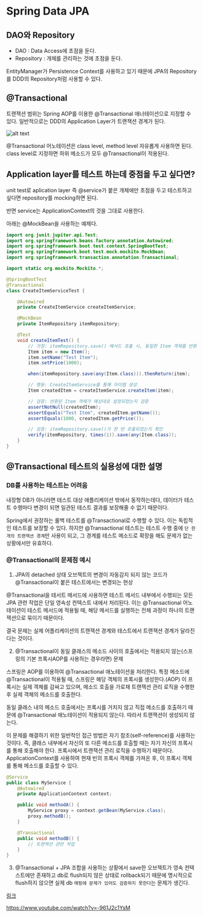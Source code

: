 # Spring Data JPA

## DAO와 Repository

- DAO : Data Access에 초점을 둔다.
- Repository : 개체를 관리하는 것에 초점을 둔다.

EntityManager가 Persistence Context를 사용하고 있기 때문에 JPA의 Repository를 DDD의 Repository처럼 사용할 수 있다.

## @Transactional

트랜잭션 범위는 Spring AOP를 이용한 @Transactional 애너테이션으로 지정할 수 있다. 일반적으로는 DDD의 Application Layer가 트랜잭션 경계가 된다.

![alt text](https://wikibook.co.kr/images/readit/20141002/figure4-1.png)

@Transactional 어노테이션은 class level, method level 자유롭게 사용하면 된다. class level로 지정하면 하위 메소드가 모두 @Transactional이 적용된다.

## Application layer를 테스트 하는데 중점을 두고 싶다면?

unit test로 aplication layer 즉 @service가 붙은 개체에만 초점을 두고 테스트하고 싶다면 repository를 mocking하면 된다.

반면 service는 ApplicationContext의 것을 그대로 사용한다.

아래는 @MockBean을 사용하는 예제다.

```java
import org.junit.jupiter.api.Test;
import org.springframework.beans.factory.annotation.Autowired;
import org.springframework.boot.test.context.SpringBootTest;
import org.springframework.boot.test.mock.mockito.MockBean;
import org.springframework.transaction.annotation.Transactional;

import static org.mockito.Mockito.*;

@SpringBootTest
@Transactional
class CreateItemServiceTest {

    @Autowired
    private CreateItemService createItemService;

    @MockBean
    private ItemRepository itemRepository;

    @Test
    void createItemTest() {
        // 가정: itemRepository.save() 메서드 호출 시, 동일한 Item 객체를 반환하도록 설정
        Item item = new Item();
        item.setName("Test Item");
        item.setPrice(1000);

        when(itemRepository.save(any(Item.class))).thenReturn(item);

        // 행동: CreateItemService를 통해 아이템 생성
        Item createdItem = createItemService.createItem(item);

        // 검증: 반환된 Item 객체가 예상대로 설정되었는지 검증
        assertNotNull(createdItem);
        assertEquals("Test Item", createdItem.getName());
        assertEquals(1000, createdItem.getPrice());

        // 검증: itemRepository.save()가 한 번 호출되었는지 확인
        verify(itemRepository, times(1)).save(any(Item.class));
    }
}
```

## @Transactional 테스트의 실용성에 대한 설명

### DB를 사용하는 테스트는 어려움

내장형 DB가 아니라면 테스트 대상 애플리케이션 밖에서 동작하는데다, 데이터가 테스트 수행마다 변경이 되면 일관된 테스트 결과를 보장해줄 수 없기 때문이다.

Spring에서 권장하는 롤백 테스트를 @Transactional로 수행할 수 있다. 이는 독립적인 테스트를 보장할 수 있다. 하지만 @Transactional 테스트는 테스트 수행 중에 `단 한 개의 트랜잭션 경계`만 사용이 되고, 그 경계를 테스트 메소드로 확장을 해도 문제가 없는 상황에서만 유효하다.

### @Transactional의 문제점 예시

1. JPA의 detached 상태 오브젝트의 변경이 자동감지 되지 않는 코드가 @Transactional이 붙은 테스트에서는 변경되는 현상

@Transactional을 테서트 메서드에 사용하면 테스트 메서드 내부에서 수행되는 모든 JPA 관련 작업은 단일 영속성 컨텍스트 내에서 처리된다. 이는 @Transactional 어노테이션이 테스트 메서드에 적용될 때, 해당 메서드를 실행하는 전체 과정이 하나의 트랜잭션으로 묶이기 때문이다.

결국 문제는 실제 어플리케이션의 트랜잭션 경계와 테스트에서 트랜잭션 경계가 달라진다는 것이다.

2. @Transactional이 동일 클래스의 메소드 사이의 호출에서는 적용되지 않는(스프링의 기본 프록시AOP를 사용하는 경우라면) 문제

스프링은 AOP를 이용하여 @Transactional 애노테이션을 처리한다. 특정 메소드에 @Transactional이 적용될 때, 스프링은 해당 객체의 프록시를 생성한다.(AOP) 이 프록시는 실제 객체를 감싸고 있으며, 메소드 호출을 가로채 트랜잭션 관리 로직을 수행한 후 실제 객체의 메소드를 호출한다.

동일 클래스 내의 메소드 호출에서는 프록시를 거치지 않고 직접 메소드를 호출하기 때문에 @Transactional 애노테이션이 적용되지 않는다. 따라서 트랜잭션이 생성되지 않는다.

이 문제를 해결하기 위한 일반적인 접근 방법은 자기 참조(self-reference)를 사용하는 것이다. 즉, 클래스 내부에서 자신의 또 다른 메소드를 호출할 때는 자기 자신의 프록시를 통해 호출해야 한다. 프록시에서 트랜잭션 관리 로직을 수행하기 때문이다. ApplicationContext를 사용하여 현재 빈의 프록시 객체를 가져온 후, 이 프록시 객체를 통해 메소드를 호출할 수 있다.

```java
@Service
public class MyService {
    @Autowired
    private ApplicationContext context;

    public void methodA() {
        MyService proxy = context.getBean(MyService.class);
        proxy.methodB();
    }

    @Transactional
    public void methodB() {
        // 트랜잭션 관련 작업
    }
}
```

3. @Transactional + JPA 조합을 사용하는 상황에서 save한 오브젝트가 영속 컨텍스트에만 존재하고 db로 flush되지 않은 상태로 rollback되기 때문에 명시적으로 flush하지 않으면 실제 db `매핑에 문제가 있어도 검증하지 못한다`는 문제가 생긴다.


[링크](https://www.inflearn.com/questions/792383/테스트에서의-transactional-사용에-대해-질문이-있습니다)

https://www.youtube.com/watch?v=-961J2c1YsM